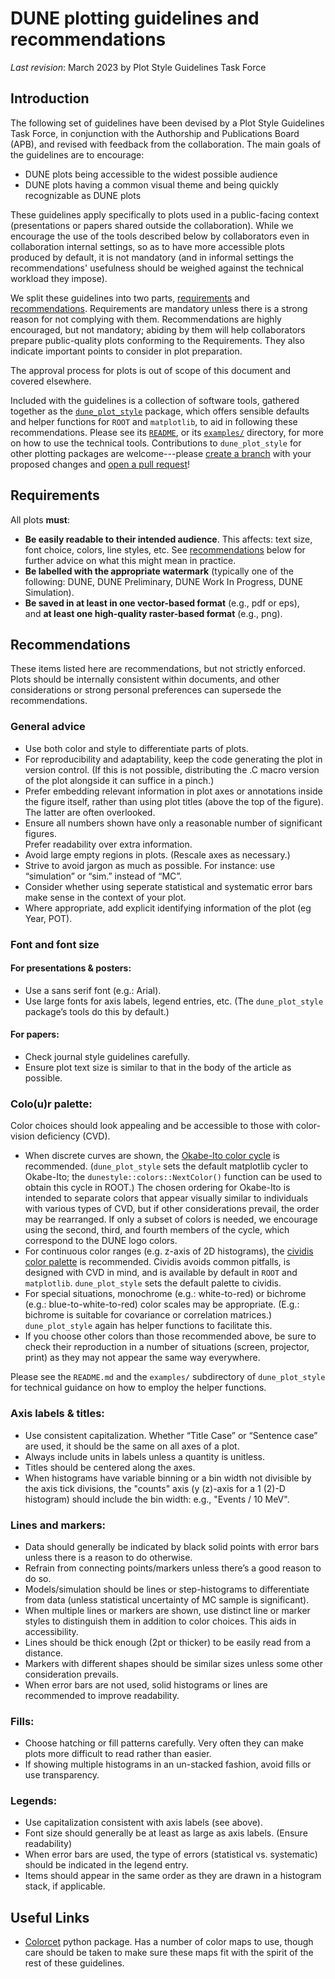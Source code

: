 # DUNE plotting guidelines and recommendations

_Last revision_: March 2023  by Plot Style Guidelines Task Force

## Introduction
The following set of guidelines have been devised by a Plot Style Guidelines Task Force, 
in conjunction with the Authorship and Publications Board (APB), and revised with feedback from the collaboration.
The main goals of the guidelines are to encourage:
* DUNE plots being accessible to the widest possible audience
* DUNE plots having a common visual theme and being quickly recognizable as DUNE plots 

These guidelines apply specifically to plots used in a public-facing context (presentations or papers shared outside the collaboration).
While we encourage the use of the tools described below by collaborators
even in collaboration internal settings, so as to have more accessible plots produced by default, it is not mandatory
(and in informal settings the recommendations' usefulness should be weighed against the technical workload they impose).

We split these guidelines into two parts, [requirements](#requirements) and [recommendations](#recommendations).
Requirements are mandatory unless there is a strong reason for not complying with them.
Recommendations are highly encouraged, but not mandatory; abiding by them will help collaborators prepare
public-quality plots conforming to the Requirements.  They also indicate important points to consider in plot preparation.

The approval process for plots is out of scope of this document and covered elsewhere.

Included with the guidelines is a collection of software tools, gathered together as the 
[`dune_plot_style`](https://github.com/DUNE/dune_plot_style) package, 
which offers sensible defaults and helper functions for `ROOT` and `matplotlib`, to aid in following these recommendations.
Please see its [`README`](https://github.com/DUNE/dune_plot_style/blob/main/README.md), 
or its [`examples/`](https://github.com/DUNE/dune_plot_style/tree/main/examples) directory, 
for more on how to use the technical tools.
Contributions to `dune_plot_style` for other plotting packages are welcome---please
[create a branch](https://docs.github.com/en/pull-requests/collaborating-with-pull-requests/proposing-changes-to-your-work-with-pull-requests/about-branches) 
with your proposed changes and [open a pull request](https://github.com/DUNE/dune_plot_style/compare)!

## Requirements
All plots **must**:

- **Be easily readable to their intended audience**.  This affects: text size, font choice, colors, line styles, etc. 
  See [recommendations](#recommendations) below for further advice on what this might mean in practice.
- **Be labelled with the appropriate watermark** (typically one of the following:
  DUNE, DUNE Preliminary, DUNE Work In Progress, DUNE Simulation).
- **Be saved in at least in one vector-based format** (e.g., pdf or eps),  
  and **at least one high-quality raster-based format** (e.g., png).

## Recommendations
These items listed here are recommendations, but not strictly enforced. Plots should be internally consistent within documents, and other considerations or strong personal preferences can supersede the recommendations.

### General advice

- Use both color and style to differentiate parts of plots.
- For reproducibility and adaptability, keep the code generating the plot in version control.
  (If this is not possible, distributing the .C macro version of the plot alongside it can suffice in a pinch.)
- Prefer embedding relevant information in plot axes or annotations inside the figure itself,
  rather than using plot titles (above the top of the figure). The latter are often overlooked.
- Ensure all numbers shown have only a reasonable number of significant figures.   
  Prefer readability over extra information.
- Avoid large empty regions in plots. (Rescale axes as necessary.)
- Strive to avoid jargon as much as possible. For instance: use “simulation” or “sim.” instead of “MC”.
- Consider whether using seperate statistical and systematic error bars make sense in the context of your plot.
- Where appropriate, add explicit identifying information of the plot (eg Year, POT).

### Font and font size

#### For presentations & posters:

- Use a sans serif font (e.g.: Arial).
- Use large fonts for axis labels, legend entries, etc.  (The `dune_plot_style` package’s tools do this by default.)

#### For papers:

- Check journal style guidelines carefully.
- Ensure plot text size is similar to that in the body of the article as possible. 

### Colo(u)r palette:
Color choices should look appealing and be accessible to those with color-vision deficiency (CVD).

- When discrete curves are shown, the [Okabe-Ito color cycle](https://jfly.uni-koeln.de/color/) is recommended.
  (`dune_plot_style` sets the default matplotlib cycler to Okabe-Ito; 
   the `dunestyle::colors::NextColor()` function can be used to obtain this cycle in ROOT.)
  The chosen ordering for Okabe-Ito is intended to separate colors that appear visually similar to individuals
  with various types of CVD, but if other considerations prevail, the order may be rearranged. 
  If only a subset of colors is needed, we encourage using the second, third, and fourth members of the cycle, which correspond to the DUNE logo colors.
- For continuous color ranges (e.g. z-axis of 2D histograms), the [cividis color palette](https://journals.plos.org/plosone/article?id=10.1371/journal.pone.0199239)
  is recommended.  Cividis avoids common pitfalls,  is designed with CVD in mind,
  and is available by default in `ROOT` and `matplotlib`.
  `dune_plot_style` sets the default palette to cividis.
- For special situations, monochrome (e.g.: white-to-red) or bichrome (e.g.: blue-to-white-to-red)
  color scales may be appropriate.  (E.g.: bichrome is suitable for covariance or correlation matrices.)
  `dune_plot_style` again has helper functions to facilitate this.
- If you choose other colors than those recommended above, be sure to check their reproduction in a number of situations
  (screen, projector, print) as they may not appear the same way everywhere.

Please see the `README.md` and the `examples/` subdirectory of `dune_plot_style` for technical guidance
on how to employ the helper functions.

### Axis labels & titles:

- Use consistent capitalization. 
Whether “Title Case” or “Sentence case” are used,
it should be the same on all axes of a plot.
- Always include units in labels unless a quantity is unitless.
- Titles should be centered along the axes.
- When histograms have variable binning or a bin width not divisible by the axis tick divisions, the "counts" axis
  (y (z)-axis for a 1 (2)-D histogram) should include the bin width: e.g., "Events / 10 MeV". 

### Lines and markers:

- Data should generally be indicated by black solid points with error bars unless there is a reason to do otherwise.
- Refrain from connecting points/markers unless there’s a good reason to do so.
- Models/simulation should be lines or step-histograms to differentiate from data (unless statistical uncertainty of MC sample is significant).
- When multiple lines or markers are shown, use distinct line or marker styles to distinguish them in addition to color choices. This aids in accessibility. 
- Lines should be thick enough (2pt or thicker) to be easily read from a distance.
- Markers with different shapes should be similar sizes unless some other consideration prevails.
- When error bars are not used,
solid histograms or lines are recommended to improve readability.

### Fills:

- Choose hatching or fill patterns carefully.
Very often they can make plots more difficult to read rather than easier.
- If showing multiple histograms in an un-stacked fashion,
avoid fills or use transparency.

### Legends:

- Use capitalization consistent with axis labels (see above).
- Font size should generally be at least as large as axis labels. (Ensure readability)
- When error bars are used,
the type of errors (statistical vs. systematic) should be indicated in the legend entry.
- Items should appear in the same order as they are drawn in a histogram stack, if applicable.

## Useful Links
- [Colorcet](https://colorcet.holoviz.org) python package. Has a number of color maps to use, though care should be taken to make sure these maps fit with the spirit of the rest of these guidelines.
